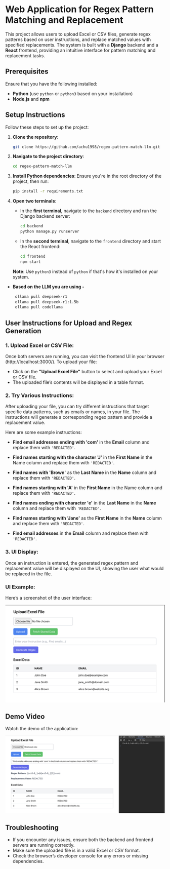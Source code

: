 # Web Application for Regex Pattern Matching and Replacement

This project allows users to upload Excel or CSV files, generate regex patterns based on user instructions, and replace matched values with specified replacements. The system is built with a **Django** backend and a **React** frontend, providing an intuitive interface for pattern matching and replacement tasks.

## Prerequisites

Ensure that you have the following installed:

- **Python** (use `python` or `python3` based on your installation)
- **Node.js** and **npm**

## Setup Instructions

Follow these steps to set up the project:

1. **Clone the repository**:
    ```bash
    git clone https://github.com/achu1998/regex-pattern-match-llm.git
    ```

2. **Navigate to the project directory**:
    ```bash
    cd regex-pattern-match-llm
    ```

3. **Install Python dependencies**:
    Ensure you're in the root directory of the project, then run:
    ```bash
    pip install -r requirements.txt
    ```

4. **Open two terminals**:

   - In the **first terminal**, navigate to the `backend` directory and run the Django backend server:
     ```bash
     cd backend
     python manage.py runserver
     ```

   - In the **second terminal**, navigate to the `frontend` directory and start the React frontend:
     ```bash
     cd frontend
     npm start
     ```

   **Note**: Use `python3` instead of `python` if that's how it's installed on your system.

- **Based on the LLM you are using -** 

    ```bash
     ollama pull deepseek-r1
     ollama pull deepseek-r1:1.5b
     ollama pull codellama
     ```

## User Instructions for Upload and Regex Generation

### 1. **Upload Excel or CSV File**:
Once both servers are running, you can visit the frontend UI in your browser (http://localhost:3000/). To upload your file:

- Click on the **"Upload Excel File"** button to select and upload your Excel or CSV file.
- The uploaded file’s contents will be displayed in a table format.

### 2. **Try Various Instructions**:
After uploading your file, you can try different instructions that target specific data patterns, such as emails or names, in your file. The instructions will generate a corresponding regex pattern and provide a replacement value.

Here are some example instructions:

- **Find email addresses ending with 'com'** in the **Email** column and replace them with `'REDACTED'`.
  
- **Find names starting with the character 'J'** in the **First Name** in the Name column and replace them with `'REDACTED'`.

- **Find names with 'Brown'** as the **Last Name** in the **Name** column and replace them with `'REDACTED'`.

- **Find names starting with 'A'** in the **First Name** in the Name column and replace them with `'REDACTED'`.

- **Find names ending with character 'e'** in the **Last Name** in the **Name** column and replace them with `'REDACTED'`.

- **Find names starting with 'Jane'** as the **First Name** in the **Name** column and replace them with `'REDACTED'`.

- **Find email addresses** in the **Email** column and replace them with `'REDACTED'`.

### 3. **UI Display**:
Once an instruction is entered, the generated regex pattern and replacement value will be displayed on the UI, showing the user what would be replaced in the file.

### UI Example:

Here’s a screenshot of the user interface:

![UI Screenshot](UI.png)

## Demo Video

Watch the demo of the application:

[![Demo Video](thumbnail.png)](https://www.youtube.com/watch?v=eVr-gVun1pM)


## Troubleshooting

- If you encounter any issues, ensure both the backend and frontend servers are running correctly.
- Make sure the uploaded file is in a valid Excel or CSV format.
- Check the browser’s developer console for any errors or missing dependencies.
